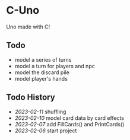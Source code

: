 # C-Uno

Uno made with C!

## Todo

- model a series of turns
- model a turn for players and npc
- model the discard pile
- model player's hands

## Todo History

- *2023-02-11* shuffling
- *2023-02-10* model card data by card effects
- *2023-02-07* add FillCards() and PrintCards()
- *2023-02-06* start project


